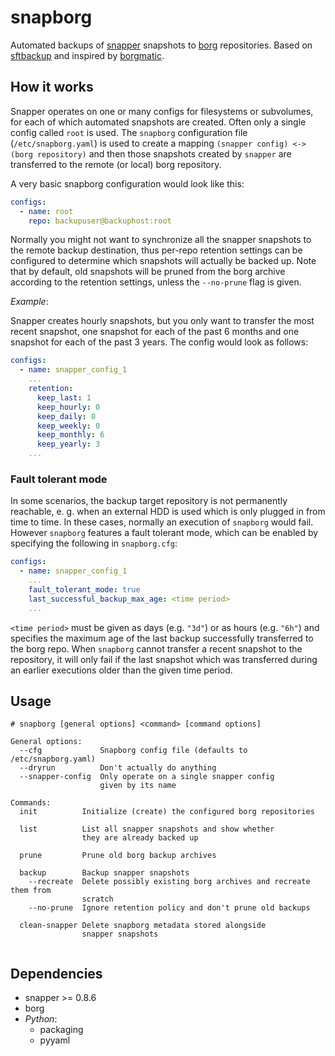 # snapborg

Automated backups of [snapper](https://github.com/openSUSE/snapper) snapshots to [borg](https://github.com/borgbackup/borg) repositories. Based on [sftbackup](https://github.com/SFTtech/sftbackup) and inspired by [borgmatic](https://torsion.org/borgmatic/).

## How it works
Snapper operates on one or many configs for filesystems or subvolumes, for each of which automated snapshots are created. Often only a single config called `root` is used. The `snapborg` configuration file (`/etc/snapborg.yaml`) is used to create a mapping `(snapper config) <-> (borg repository)` and then those snapshots created by `snapper` are transferred to the remote (or local) borg repository.

A very basic snapborg configuration would look like this:
```yaml
configs:
  - name: root
    repo: backupuser@backuphost:root
```

Normally you might not want to synchronize all the snapper snapshots to the remote backup destination, thus per-repo retention settings can be configured to determine which snapshots will actually be backed up. Note that by default, old snapshots will be pruned from the borg archive according to the retention settings, unless the `--no-prune` flag is given.

*Example*:

Snapper creates hourly snapshots, but you only want to transfer the most recent snapshot, one snapshot for each of the past 6 months and one snapshot for each of the past 3 years. The config would look as follows:
```yaml
configs:
  - name: snapper_config_1
    ...
    retention:
      keep_last: 1
      keep_hourly: 0
      keep_daily: 0
      keep_weekly: 0
      keep_monthly: 6
      keep_yearly: 3
    ...
```


### Fault tolerant mode
In some scenarios, the backup target repository is not permanently reachable, e. g. when an 
external HDD is used which is only plugged in from time to time. In these cases, normally
an execution of `snapborg` would fail. However `snapborg` features a fault tolerant mode, which
can be enabled by specifying the following in `snapborg.cfg`:
```yaml
configs:
  - name: snapper_config_1
    ...
    fault_tolerant_mode: true
    last_successful_backup_max_age: <time period>
    ...
```
`<time period>` must be given as days (e.g. `"3d"`) or as hours (e.g. `"6h"`) and specifies the maximum age of the last backup successfully transferred to the borg repo. When `snapborg` cannot transfer a recent snapshot to the repository, it will only fail if the last snapshot which was transferred during an earlier executions older than the given time period.

## Usage
```
# snapborg [general options] <command> [command options]

General options:
  --cfg             Snapborg config file (defaults to /etc/snapborg.yaml)
  --dryrun          Don't actually do anything
  --snapper-config  Only operate on a single snapper config
                    given by its name

Commands:
  init          Initialize (create) the configured borg repositories

  list          List all snapper snapshots and show whether
                they are already backed up

  prune         Prune old borg backup archives

  backup        Backup snapper snapshots
    --recreate  Delete possibly existing borg archives and recreate them from
                scratch
    --no-prune  Ignore retention policy and don't prune old backups

  clean-snapper Delete snapborg metadata stored alongside
                snapper snapshots


```

## Dependencies
- snapper >= 0.8.6
- borg
- *Python*:
  - packaging
  - pyyaml